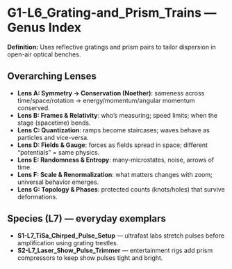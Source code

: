 # G1-L6_Grating-and_Prism_Trains — Genus Index
**Definition:** Uses reflective gratings and prism pairs to tailor dispersion in open-air optical benches.

## Overarching Lenses

- **Lens A: Symmetry -> Conservation (Noether)**: sameness across time/space/rotation → energy/momentum/angular momentum conserved.
- **Lens B: Frames & Relativity**: who’s measuring; speed limits; when the stage (spacetime) bends.
- **Lens C: Quantization**: ramps become staircases; waves behave as particles and vice-versa.
- **Lens D: Fields & Gauge**: forces as fields spread in space; different “potentials” = same physics.
- **Lens E: Randomness & Entropy**: many-microstates, noise, arrows of time.
- **Lens F: Scale & Renormalization**: what matters changes with zoom; universal behavior emerges.
- **Lens G: Topology & Phases**: protected counts (knots/holes) that survive deformations.

## Species (L7) — everyday exemplars
- **S1-L7_TiSa_Chirped_Pulse_Setup** — ultrafast labs stretch pulses before amplification using grating trestles.
- **S2-L7_Laser_Show_Pulse_Trimmer** — entertainment rigs add prism compressors to keep show pulses tight and bright.
